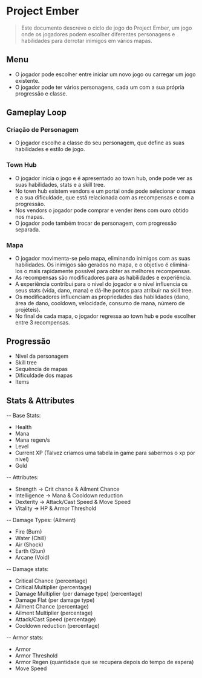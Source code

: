 # Project Ember

> Este documento descreve o ciclo de jogo do Project Ember, um jogo onde os jogadores podem escolher diferentes personagens e habilidades para derrotar inimigos em vários mapas.

## Menu

- O jogador pode escolher entre iniciar um novo jogo ou carregar um jogo existente.
- O jogador pode ter vários personagens, cada um com a sua própria progressão e classe.

## Gameplay Loop

### Criação de Personagem

- O jogador escolhe a classe do seu personagem, que define as suas habilidades e estilo de jogo.

### Town Hub

- O jogador inicia o jogo e é apresentado ao town hub, onde pode ver as suas habilidades, stats e a skill tree.
- No town hub existem vendors e um portal onde pode selecionar o mapa e a sua dificuldade, que está relacionada com as recompensas e com a progressão.
- Nos vendors o jogador pode comprar e vender itens com ouro obtido nos mapas.
- O jogador pode também trocar de personagem, com progressão separada.

### Mapa

- O jogador movimenta-se pelo mapa, eliminando inimigos com as suas habilidades. Os inimigos são gerados no mapa, e o objetivo é eliminá-los o mais rapidamente possível para obter as melhores recompensas.
- As recompensas são modificadores para as habilidades e experiência.
- A experiência contribui para o nível do jogador e o nível influencia os seus stats (vida, dano, mana) e dá-lhe pontos para atribuir na skill tree.
- Os modificadores influenciam as propriedades das habilidades (dano, área de dano, cooldown, velocidade, consumo de mana, número de projéteis).
- No final de cada mapa, o jogador regressa ao town hub e pode escolher entre 3 recompensas.

## Progressão

- Nivel da personagem
- Skill tree
- Sequência de mapas
- Dificuldade dos mapas
- Items

## Stats & Attributes

-- Base Stats:
- Health
- Mana
- Mana regen/s
- Level
- Current XP (Talvez criamos uma tabela in game para sabermos o xp por nivel)
- Gold

-- Attributes:
- Strength -> Crit chance & Ailment Chance
- Intelligence -> Mana & Cooldown reduction
- Dexterity -> Attack/Cast Speed & Move Speed
- Vitality -> HP & Armor Threshold

-- Damage Types: (Ailment)
- Fire (Burn)
- Water (Chill)
- Air (Shock)
- Earth (Stun)
- Arcane (Void)

-- Damage stats:
- Critical Chance (percentage)
- Critical Multiplier (percentage)
- Damage Multiplier (per damage type) (percentage)
- Damage Flat (per damage type)
- Ailment Chance (percentage)
- Ailment Multiplier (percentage)
- Attack/Cast Speed (percentage)
- Cooldown reduction (percentage)

-- Armor stats:
- Armor
- Armor Threshold
- Armor Regen (quantidade que se recupera depois do tempo de espera)
- Move Speed 

